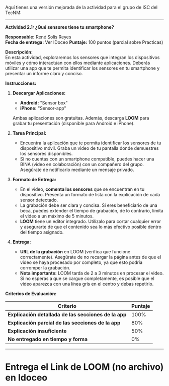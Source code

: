 Aquí tienes una versión mejorada de la actividad para el grupo de ISC del TecNM:

---

**Actividad 2.1: ¿Qué sensores tiene tu smartphone?**

**Responsable:** René Solís Reyes  
**Fecha de entrega:** Ver IDoceo
**Puntaje:** 100 puntos (parcial sobre Practicas)

**Descripción:**  
En esta actividad, exploraremos los sensores que integran los dispositivos móviles y cómo interactúan con ellos mediante aplicaciones. Deberás utilizar una app que te permita identificar los sensores en tu smartphone y presentar un informe claro y conciso.

**Instrucciones:**

1. **Descargar Aplicaciones:**
   - **Android:** "Sensor box"
   - **iPhone:** "Sensor-app"
   
   Ambas aplicaciones son gratuitas. Además, descarga **LOOM** para grabar tu presentación (disponible para Android e iPhone).

2. **Tarea Principal:**
   - Encuentra la aplicación que te permita identificar los sensores de tu dispositivo móvil. Graba un video de tu pantalla donde demuestres los sensores disponibles.
   - Si no cuentas con un smartphone compatible, puedes hacer una BINA (video en colaboración) con un compañero del grupo. Asegúrate de notificarlo mediante un mensaje privado.

3. **Formato de Entrega:**
   - En el video, **comenta los sensores** que se encuentran en tu dispositivo. Presenta un formato de lista con la explicación de cada sensor detectado.
   - La grabación debe ser clara y concisa. Si eres beneficiario de una beca, puedes extender el tiempo de grabación, de lo contrario, limita el video a un máximo de 5 minutos.
   - **LOOM** tiene un editor integrado. Utilízalo para cortar cualquier error y asegurarte de que el contenido sea lo más efectivo posible dentro del tiempo asignado.

4. **Entrega:**
   - **URL de la grabación** en LOOM (verifica que funcione correctamente). Asegúrate de no recargar la página antes de que el video se haya procesado por completo, ya que esto podría corromper la grabación.  
   - **Nota importante:** LOOM tarda de 2 a 3 minutos en procesar el video. Si no esperas a que se cargue completamente, es posible que el video aparezca con una línea gris en el centro y debas repetirlo.

**Criterios de Evaluación:**

| **Criterio**                                        | **Puntaje**    |
|-----------------------------------------------------|----------------|
| **Explicación detallada de las secciones de la app** | 100%           |
| **Explicación parcial de las secciones de la app**  | 80%            |
| **Explicación insuficiente**                        | 50%            |
| **No entregado en tiempo y forma**                  | 0%             |

---
# Entrega el Link de LOOM (no archivo) en Idoceo
